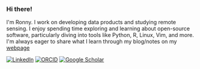 ### Hi there!

I'm Ronny. I work on developing data products and studying remote sensing. I enjoy spending time exploring and learning about open-source software, particularly diving into tools like Python, R, Linux, Vim, and more. I'm always eager to share what I learn through my blog/notes on my [webpage](https://ronnyale.com/)

[![LinkedIn](https://img.shields.io/static/v1?label=&message=LinkedIn&color=0077B5&style=flat-square&logo=linkedin)](https://ca.linkedin.com/in/ronny-hernandez-mora)
[![ORCID](https://img.shields.io/static/v1?label=ORCID&message=0000-0001-5999-4917&color=green&style=flat-square&logo=orcid)](https://orcid.org/0000-0001-6225-7096)
[![Google Scholar](https://img.shields.io/static/v1?label=&message=Google%20Scholar&color=gray&style=flat-square&logo=google-scholar)](https://scholar.google.com/citations?user=a0cEk6IAAAAJ)



